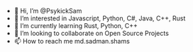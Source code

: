 - 👋 Hi, I’m @PsykickSam
- 👀 I’m interested in Javascript, Python, C#, Java, C++, Rust
- 🌱 I’m currently learning Rust, Python, C++
- 💞️ I’m looking to collaborate on Open Source Projects
- 📫 How to reach me md.sadman.shams

<!---
PsykickSam/PsykickSam is a ✨ special ✨ repository because its `README.md` (this file) appears on your GitHub profile.
You can click the Preview link to take a look at your changes.
--->
